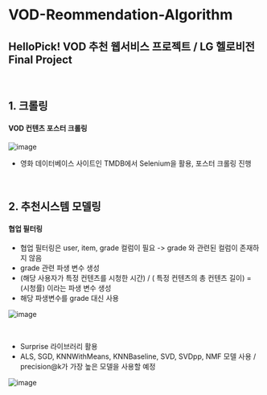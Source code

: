# VOD-Reommendation-Algorithm
## HelloPick! VOD 추천 웹서비스 프로젝트 / LG 헬로비전 Final Project


<br/>

## 1. 크롤링
#### VOD 컨텐츠 포스터 크롤링

![image](https://github.com/jiseong99/VOD-Reommendation-Algorithm/assets/137580822/37a989bf-2b7e-4789-a50c-9125a7986dc1)


+ 영화 데이터베이스 사이트인 TMDB에서 Selenium을 활용, 포스터 크롤링 진행

<br/>

## 2. 추천시스템 모델링
#### 협업 필터링

+ 협업 필터링은 user, item, grade 컬럼이 필요 -> grade 와 관련된 컬럼이 존재하지 않음
+ grade 관련 파생 변수 생성
+ (해당 사용자가 특정 컨텐츠를 시청한 시간) / ( 특정 컨텐츠의 총 컨텐츠 길이) = (시청률) 이라는 파생 변수 생성
+ 해당 파생변수를 grade 대신 사용

![image](https://github.com/jiseong99/VOD-Reommendation-Algorithm/assets/137580822/fbaea191-c85b-4b08-aa71-22329e3555d2)

<br/>

+ Surprise 라이브러리 활용
+ ALS, SGD, KNNWithMeans, KNNBaseline, SVD, SVDpp, NMF 모델 사용 / precision@k가 가장 높은 모델을 사용할 예정

![image](https://github.com/jiseong99/VOD-Reommendation-Algorithm/assets/137580822/47b0b3ef-9788-4b20-ad29-91d86b608df2)

